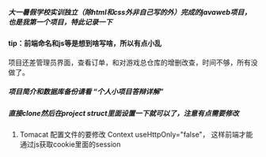 ##### 大一暑假学校实训独立（除html和css外非自己写的外）完成的javaweb项目，也是我第一个项目，特此记录一下
#### tip：前端命名和js等是想到啥写啥，所以有点小乱



项目还差管理员界面，查看订单，和对游戏总仓库的增删改查，时间不够，所有没做了。

##### 项目简介和数据库备份请看 “个人小项目答辩详解”
##### 直接clone然后在project struct里面设置一下就可以了，注意有点需要修改
1. Tomacat 配置文件的要修改  Context useHttpOnly="false"， 这样前端才能通过js获取cookie里面的session


